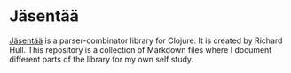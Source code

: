 # Jäsentää

[Jäsentää](https://www.destructuring-bind.org/jasentaa/) is a parser-combinator library for Clojure. 
It is created by Richard Hull. This repository is a collection of Markdown files where I document
different parts of the library for my own self study.
